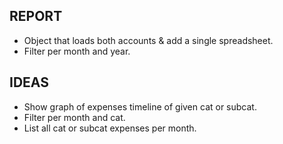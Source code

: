 ## REPORT
* Object that loads both accounts & add a single spreadsheet.
* Filter per month and year.

## IDEAS
* Show graph of expenses timeline of given cat or subcat.
* Filter per month and cat.
* List all cat or subcat expenses per month.

